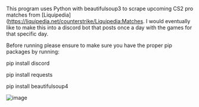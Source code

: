 This program uses Python with beautifulsoup3 to scrape upcoming CS2 pro matches from [Liquipedia](https://liquipedia.net/counterstrike/Liquipedia:Matches. I would eventually like to make this into a discord bot that posts once a day with the games for that specific day. 


Before running please ensure to make sure you have the proper pip packages by running:

pip install discord

pip install requests

pip install beautifulsoup4

![image](https://github.com/ianreger/CS2-Pro-Match-scraper/assets/22198832/6ffc9e03-10c7-43dd-9d60-095bcc7d6358)
